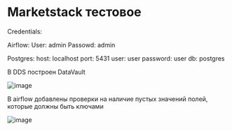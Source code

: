 # Marketstack тестовое
Credentials:

Airflow:
User: admin
Passowd: admin

Postgres:
host: localhost
port: 5431
user: user
password: user
db: postgres

В DDS построен DataVault

![image](https://github.com/user-attachments/assets/53b4c7b5-7e63-476d-b393-06f398906d31)

В airflow добавлены проверки на наличие пустых значений полей, которые должны быть ключами

![image](https://github.com/user-attachments/assets/a4ba63c8-02a8-438f-8bc1-e76e025eab3d)





